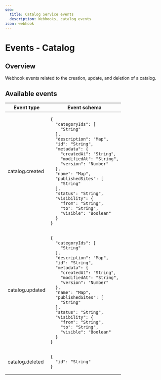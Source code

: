 ```yaml
---
seo:
  title: Catalog Service events
  description: Webhooks, catalog events
icon: webhook
---
```


# Events - Catalog

## Overview

Webhook events related to the creation, update, and deletion of a catalog.

## Available events

<table><thead><tr><th>Event type</th><th>Event schema</th></tr></thead><tbody><tr><td>catalog.created</td><td><pre class="language-json"><code class="lang-json">{
  "categoryIds": [
    "String"
  ],
  "description": "Map",
  "id": "String",
  "metadata": {
    "createdAt": "String",
    "modifiedAt": "String",
    "version": "Number"
  },
  "name": "Map",
  "publishedSites": [
    "String"
  ],
  "status": "String",
  "visibility": {
    "from": "String",
    "to": "String",
    "visible": "Boolean"
  }  
}
</code></pre></td></tr><tr><td>catalog.updated</td><td><pre class="language-json"><code class="lang-json">{
  "categoryIds": [
    "String"
  ],
  "description": "Map",
  "id": "String",
  "metadata": {
    "createdAt": "String",
    "modifiedAt": "String",
    "version": "Number"
  },
  "name": "Map",
  "publishedSites": [
    "String"
  ],
  "status": "String",
  "visibility": {
    "from": "String",
    "to": "String",
    "visible": "Boolean"
  }  
}
</code></pre></td></tr><tr><td>catalog.deleted</td><td><pre class="language-json"><code class="lang-json">{
  "id": "String"
}
</code></pre></td></tr></tbody></table>
